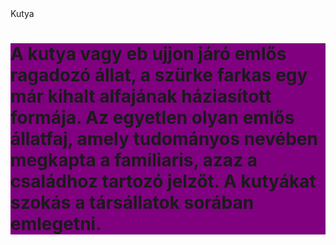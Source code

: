 <!DOCTYPE html>
<html lang="hu">
<head>
    <meta charset="UTF-8">
    <meta http-equiv="X-UA-Compatible" content="IE=edge">
    <meta name="viewport" content="width=device-width, initial-scale=1.0">
    <title>Ez vagyok én</title>
</head>
    Kutya
<body>
   <img src="https://www.nemzetisport.hu/data/cikk/2/86/52/3/cikk_2865203/Mazsi_960px.jpg" alt="">
   <h1 style="background-color:purple;">A kutya vagy eb ujjon járó emlős ragadozó állat, a szürke farkas egy már kihalt alfajának háziasított formája. Az egyetlen olyan emlős állatfaj, amely tudományos nevében megkapta a familiaris, azaz a családhoz tartozó jelzőt. A kutyákat szokás a társállatok sorában emlegetni.</h1>
</body>
</html>
